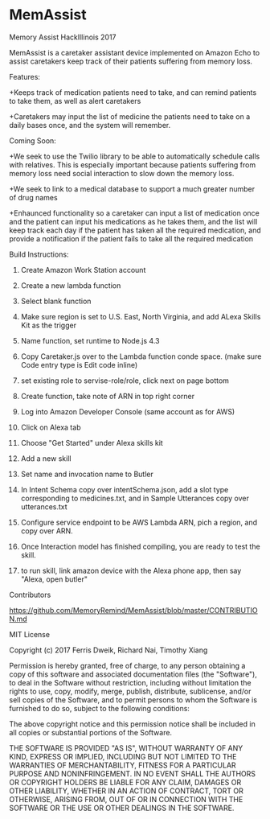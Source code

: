 # MemAssist
Memory Assist HackIllinois 2017

MemAssist is a caretaker assistant device implemented on Amazon Echo to assist caretakers keep track of their patients suffering from memory loss.

Features:

+Keeps track of medication patients need to take, and can remind patients to take them, as well as alert caretakers

+Caretakers may input the list of medicine the patients need to take on a daily bases once, and the system will remember.

Coming Soon:

+We seek to use the Twilio library to be able to automatically schedule calls with relatives. This is especially important because patients suffering from memory loss need social interaction to slow down the memory loss.

+We seek to link to a medical database to support a much greater number of drug names

+Enhaunced functionality so a caretaker can input a list of medication once and the patient can input his medications as he takes them, and the list will keep track each day if the patient has taken all the required medication, and provide a notification if the patient fails to take all the required medication

Build Instructions:

1) Create Amazon Work Station account

2) Create a new lambda function

3) Select blank function

4) Make sure region is set to U.S. East, North Virginia, and add ALexa Skills Kit as the trigger

5) Name function, set runtime to Node.js 4.3

6) Copy Caretaker.js over to the Lambda function conde space. (make sure Code entry type is Edit code inline)

7) set existing role to servise-role/role, click next on page bottom

8) Create function, take note of ARN in top right corner

9) Log into Amazon Developer Console (same account as for AWS)

10) Click on Alexa tab

11) Choose "Get Started" under Alexa skills kit

12) Add a new skill

13) Set name and invocation name to Butler
 
14) In Intent Schema copy over intentSchema.json, add a slot type corresponding to medicines.txt, and in Sample Utterances copy over utterances.txt

15) Configure service endpoint to be AWS Lambda ARN, pich a region, and copy over ARN.

16) Once Interaction model has finished compiling, you are ready to test the skill.

17) to run skill, link amazon device with the Alexa phone app, then say "Alexa, open butler"



Contributors

https://github.com/MemoryRemind/MemAssist/blob/master/CONTRIBUTION.md



MIT License

Copyright (c) 2017 Ferris Dweik, Richard Nai, Timothy Xiang

Permission is hereby granted, free of charge, to any person obtaining a copy
of this software and associated documentation files (the "Software"), to deal
in the Software without restriction, including without limitation the rights
to use, copy, modify, merge, publish, distribute, sublicense, and/or sell
copies of the Software, and to permit persons to whom the Software is
furnished to do so, subject to the following conditions:

The above copyright notice and this permission notice shall be included in all
copies or substantial portions of the Software.

THE SOFTWARE IS PROVIDED "AS IS", WITHOUT WARRANTY OF ANY KIND, EXPRESS OR
IMPLIED, INCLUDING BUT NOT LIMITED TO THE WARRANTIES OF MERCHANTABILITY,
FITNESS FOR A PARTICULAR PURPOSE AND NONINFRINGEMENT. IN NO EVENT SHALL THE
AUTHORS OR COPYRIGHT HOLDERS BE LIABLE FOR ANY CLAIM, DAMAGES OR OTHER
LIABILITY, WHETHER IN AN ACTION OF CONTRACT, TORT OR OTHERWISE, ARISING FROM,
OUT OF OR IN CONNECTION WITH THE SOFTWARE OR THE USE OR OTHER DEALINGS IN THE
SOFTWARE.

